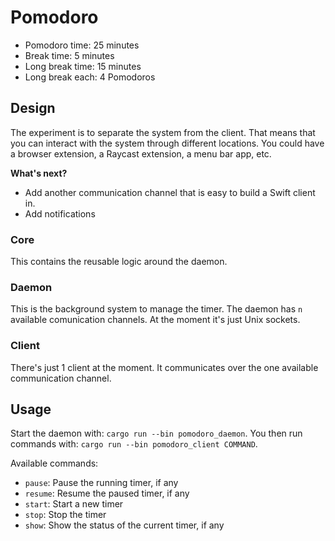 # Pomodoro

- Pomodoro time: 25 minutes
- Break time: 5 minutes
- Long break time: 15 minutes
- Long break each: 4 Pomodoros

## Design

The experiment is to separate the system from the client. That means that you can interact with the system through different locations. You could have a browser extension, a Raycast extension, a menu bar app, etc.

**What's next?**

- Add another communication channel that is easy to build a Swift client in.
- Add notifications

### Core

This contains the reusable logic around the daemon.

### Daemon

This is the background system to manage the timer. The daemon has `n` available comunication channels. At the moment it's just Unix sockets.

### Client

There's just 1 client at the moment. It communicates over the one available communication channel.

## Usage

Start the daemon with: `cargo run --bin pomodoro_daemon`. You then run commands with: `cargo run --bin pomodoro_client COMMAND`.

Available commands:

- `pause`: Pause the running timer, if any
- `resume`: Resume the paused timer, if any
- `start`: Start a new timer
- `stop`: Stop the timer
- `show`: Show the status of the current timer, if any
